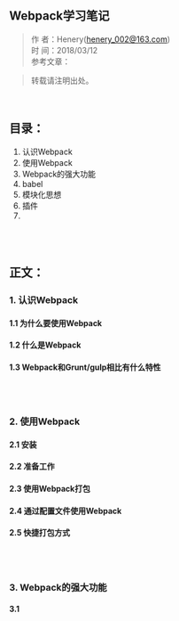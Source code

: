 ## Webpack学习笔记
> 作    者：Henery(henery_002@163.com)<br/>
> 时    间：2018/03/12<br/>
> 参考文章：

> 转载请注明出处。
<br/>

## 目录：
1. 认识Webpack
2. 使用Webpack
3. Webpack的强大功能
4. babel
5. 模块化思想
6. 插件
7.



<br/><br/>

## 正文：
### 1. 认识Webpack
#### 1.1 为什么要使用Webpack

#### 1.2 什么是Webpack

#### 1.3 Webpack和Grunt/gulp相比有什么特性

<br/><br/>

### 2. 使用Webpack
#### 2.1 安装

#### 2.2 准备工作

#### 2.3 使用Webpack打包

#### 2.4 通过配置文件使用Webpack

#### 2.5 快捷打包方式


<br/><br/>

### 3. Webpack的强大功能
#### 3.1